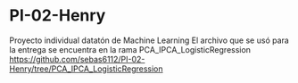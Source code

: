 # PI-02-Henry
Proyecto individual datatón de Machine Learning
El archivo que se usó para la entrega se encuentra en la rama PCA_IPCA_LogisticRegression 
https://github.com/sebas6112/PI-02-Henry/tree/PCA_IPCA_LogisticRegression
